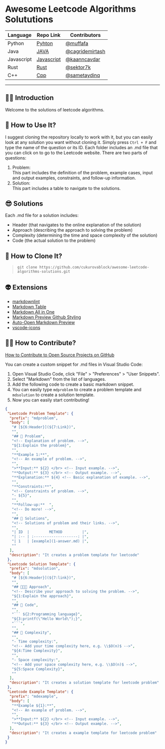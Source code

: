 # Awesome Leetcode Algorithms Solututions

| Language   | Repo Link                          | Contributors                                         |
| ---------- | ---------------------------------- | ---------------------------------------------------- |
| Python     | [Pyhton](Python/README.md)         | [@muffafa](https://github.com/muffafa)               |
| Java       | [JAVA](Java/README.md)             | [@cagridemirtash](https://github.com/cagridemirtash) |
| Javascript | [Javascript](Javascript/README.md) | [@kaanncavdar](https://github.com/kaanncavdar)       |
| Rust       | [Rust](Rust/README.md)             | [@sektor7k](https://github.com/sektor7k)             |
| C++        | [Cpp](Cpp/README.md)               | [@sametaydinq](https://github.com/sametaydinq)       |

---

## 🙋🏻 Introduction

Welcome to the solutions of leetcode algorithms.

## 🚀 How to Use It?

I suggest cloning the repository locally to work with it, but you can easily look at any solution you want without cloning it. Simply press `Ctrl + F` and type the name of the question or its ID. Each folder includes an .md file that you can click on to go to the Leetcode website. There are two parts of questions:

1. Problem: </br> This part includes the definition of the problem, example cases, input and output examples, constraints, and follow-up information.
2. Solution: </br> This part includes a table to navigate to the solutions.

## 😎 Solutions

Each .md file for a solution includes:

- Header (that navigates to the online explanation of the solution)
- Approach (describing the approach to solving the problem)
- Complexity (determining the time and space complexity of the solution)
- Code (the actual solution to the problem)

## 👾 How to Clone It?

> `git clone https://github.com/cukurovablock/awesome-leetcode-algorithms-solutions.git`

## 👽 Extensions

- [markdownlint](https://marketplace.visualstudio.com/items?itemName=DavidAnson.vscode-markdownlint)
- [Markdown Table](https://marketplace.visualstudio.com/items?itemName=TakumiI.markdowntable)
- [Markdown All in One](https://marketplace.visualstudio.com/items?itemName=yzhang.markdown-all-in-one)
- [Markdown Preview Github Styling](https://marketplace.visualstudio.com/items?itemName=bierner.markdown-preview-github-styles)
- [Auto-Open Markdown Preview](https://marketplace.visualstudio.com/items?itemName=hnw.vscode-auto-open-markdown-preview)
- [vscode-icons](https://marketplace.visualstudio.com/items?itemName=vscode-icons-team.vscode-icons)

## 🫶🏻 How to Contribute?

[How to Contribute to Open Source Projects on GitHub](https://www.youtube.com/watch?v=waEb2c9NDL8)

You can create a custom snippet for .md files in Visual Studio Code:

1. Open Visual Studio Code, click "File" > "Preferences" > "User Snippets".
2. Select "Markdown" from the list of languages.
3. Add the following code to create a basic markdown snippet.
4. You can easily type `mdproblem` to create a problem template and `mdsolution` to create a solution template.
5. Now you can easily start contributing!

``` json
{
 "Leetcode Problem Template": {
  "prefix": "mdproblem",
  "body": [
   "# [${6:Header}](${7:Link})",
   "",
   "## 🚨 Problem",
   "<!-- Explanation of problem. -->",
   "${1:Explain the problem}",
   "",
   "**Example 1:**",
   "<!-- An example of problem. -->",
   "",
   ">**Input:** ${2} </br> <!-- Input example. -->",
   "**Output:** ${3} </br> <!-- Output example. -->",
   "**Explanation:** ${4} <!-- Basic explanation of example. -->",
   "",
   "**Constraints:**",
   "<!-- Constraints of problem. -->",
   "- ${5}",
   "",
   "**Follow-up:**  ",
   "<!-- Do more! -->",
   "",
   "## 🔐 Solutions",
   "<!-- Solutions of problem and their links. -->",
   "",
   "| ID  |         METHOD         |",
   "| :-- | :--------------------: |",
   "| 1   | [example](1-answer.md) |",
   ""
  ],
  "description": "It creates a problem template for leetcode"
 },
 "Leetcode Solution Template": {
  "prefix": "mdsolution",
  "body": [
   "# [${6:Header}](${7:link})",
   "",
   "## 🧑🏻‍💻 Approach",
   "<!-- Describe your approach to solving the problem. -->",
   "${1:Explain the approach}",
   "",
   "## 🔐 Code",
   "",
   "``` ${2:Programming language}",
   "${3:printf(\"Hello World\");}",
   "```",
   "",
   "## 🧩 Complexity",
   "",
   "- Time complexity:",
   "<!-- Add your time complexity here, e.g. \\$O(n)$ -->",
   "${4:Time Complexity}",
   "",
   "- Space complexity:",
   "<!-- Add your space complexity here, e.g. \\$O(n)$ -->",
   "${5:Space Complexity}",
   ""
  ],
  "description": "It creates a solution template for leetcode problem"
 },
 "Leetcode Example Template": {
  "prefix": "mdexample",
  "body": [
   "**Example ${1}:**",
   "<!-- An example of problem. -->",
   "",
   ">**Input:** ${2} </br> <!-- Input example. -->",
   "**Output:** ${3} </br> <!-- Output example. -->",
  ],
  "description": "It creates a example template for leetcode problem"
 }
}
```

